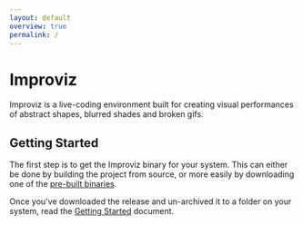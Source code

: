 ```yaml
---
layout: default
overview: true
permalink: /
---
```


# Improviz

Improviz is a live-coding environment built for creating visual performances of abstract shapes, blurred shades and broken gifs.

## Getting Started

The first step is to get the Improviz binary for your system. This can either be done by building the project from source, or more easily by downloading one of the [pre-built binaries](https://github.com/rumblesan/improviz/releases).

Once you've downloaded the release and un-archived it to a folder on your system, read the [Getting Started](./getting-started.md) document.

